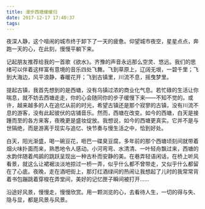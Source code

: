 ```yaml
---
title: 漫步西塘缓缓归
date: 2017-12-17 17:40:37
tags: 
---
```


夜深人静，这个喧闹的城市终于卸下了一天的疲惫。仰望城市夜空，星星点点，奔跑一天的心，在此刻，慢慢平躺下来。

记起朋友推荐给我的一首歌《欲水》。齐豫的声音永远那么空灵、悠远。我们的思绪可以伴着这样富有意境的音乐四处飞舞。飞到草原上，辽阔无垠，一碧千里；飞到大海边，风平浪静，春暖花开；飞到古镇里，川流不息，摇曳梦里。

<!--more-->

提起古镇，我首先想到的是西塘，没有乌镇过浓的商业化气息。若忙碌的生活让你喘息，就不妨去西塘走走，你的心会随同你的步子缓慢下来——不知不觉的。或许，越来越多的人在追忆从前的时光，希望古镇还是那个寂寥的古镇，没有川流不息的游客，没有此起彼伏的店铺音乐。然而，西塘在改变。如今的西塘，白天是接踵而至的各方来客，夜晚更是盛妆绽放。我想说，如今的西塘更真实。它并不是与世隔绝，而是游离于现实与追忆、快节奏与慢生活之中，恰到好处。

白天，阳光渐盛，喝一碗豆花，咂巴一碟臭豆腐，多年前的那个西塘顷刻间就带着烟火味扑面而来，熟悉地令人感动。小河弯弯、水清清、一叶轻舟飘过来，西塘的水韵伴随着鸬鹚的跳跃呈现出一种古朴而安静的美。在巷弄轻语闲话，在桥上听风看景，就这么让裙裾淡淡地掠过一桥一弄，似乎什么都不曾带走，又似乎什么都留在了心底。夜晚，走在酒吧街上，那灯红酒绿间的热闹让我想起了儿时的我常常背着书包蹦跳着穿梭在弄堂间，美好的记忆匣子瞬间被打开……

沿途好风景，慢慢走，慢慢欣赏。用一颗浏览的心，去看待人生，一切的得与失、隐与显，都是风景与风景。